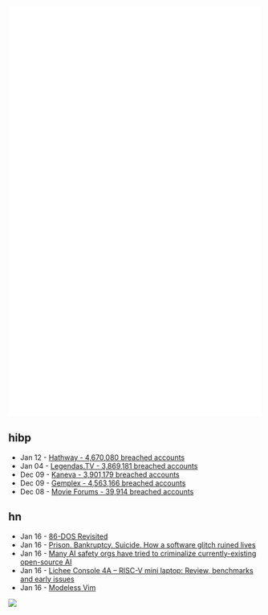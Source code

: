 ![Metrics](https://raw.githubusercontent.com/phixion/phixion/master/metrics.svg)

## hibp

<!--
for https://github.com/phixion/phixion/blob/main/.github/workflows/feeds.yml
-->
<!--START_SECTION:haveibeenpwnd-->
- Jan 12 - [Hathway - 4,670,080 breached accounts](https://haveibeenpwned.com/PwnedWebsites#Hathway)
- Jan 04 - [Legendas.TV - 3,869,181 breached accounts](https://haveibeenpwned.com/PwnedWebsites#LegendasTV)
- Dec 09 - [Kaneva - 3,901,179 breached accounts](https://haveibeenpwned.com/PwnedWebsites#Kaneva)
- Dec 09 - [Gemplex - 4,563,166 breached accounts](https://haveibeenpwned.com/PwnedWebsites#Gemplex)
- Dec 08 - [Movie Forums - 39,914 breached accounts](https://haveibeenpwned.com/PwnedWebsites#MovieForums)
<!--END_SECTION:haveibeenpwnd-->

## hn

<!--
for https://github.com/phixion/phixion/blob/main/.github/workflows/feeds.yml
-->
<!--START_SECTION:hn-->
- Jan 16 - [86-DOS Revisited](http://www.os2museum.com/wp/86-dos-revisited/)
- Jan 16 - [Prison. Bankruptcy. Suicide. How a software glitch ruined lives](https://www.cnn.com/2024/01/13/business/uk-post-office-fujitsu-horizon-scandal/index.html)
- Jan 16 - [Many AI safety orgs have tried to criminalize currently-existing open-source AI](https://1a3orn.com/sub/machine-learning-bans.html)
- Jan 16 - [Lichee Console 4A – RISC-V mini laptop: Review, benchmarks and early issues](https://3.14.by/en/read/RISC-V-Sipeed-Lichee-Console-4A-Alibaba-T-Head-TH1520-review)
- Jan 16 - [Modeless Vim](https://github.com/SebastianMuskalla/ModelessVim)
<!--END_SECTION:hn-->

<!--
for https://yhype.me
-->
![](https://hit.yhype.me/github/profile?user_id=13013670)
